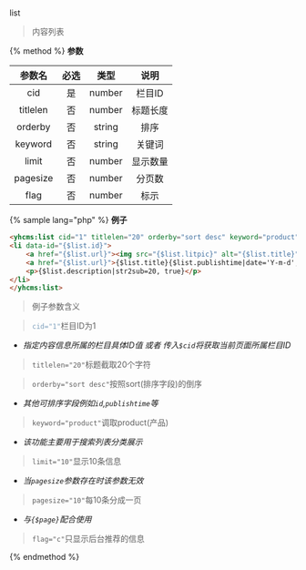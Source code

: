 #
list

> 内容列表

{% method %}
**参数**

|参数名|必选|类型|说明|
|:----:|:--:|:--:|:--:|
|cid|是|number|栏目ID|
|titlelen|否|number|标题长度|
|orderby|否|string|排序|
|keyword|否|string|关键词|
|limit|否|number|显示数量|
|pagesize|否|number|分页数|
|flag|否|number|标示|

{% sample lang="php" %}
**例子**

```html
<yhcms:list cid="1" titlelen="20" orderby="sort desc" keyword="product" limit="10" pagesize="10" flag="c">
<li data-id="{$list.id}">
    <a href="{$list.url}"><img src="{$list.litpic}" alt="{$list.title}"></a>
    <a href="{$list.url}">{$list.title}{$list.publishtime|date='Y-m-d',###}</a>
    <p>{$list.description|str2sub=20, true}</p>
</li>
</yhcms:list>
```

>例子参数含义

><font color=#81a2be>`cid="1"`</font>栏目ID为1
* *指定内容信息所属的栏目具体ID值 或者 传入`$cid`将获取当前页面所属栏目ID*
   
>`titlelen="20"`标题截取20个字符

>`orderby="sort desc"`按照sort(排序字段)的倒序
* *其他可排序字段例如`id`,`publishtime`等*

>`keyword="product"`调取product(产品)
* *该功能主要用于搜索列表分类展示*

>`limit="10"`显示10条信息
* *当`pagesize`参数存在时该参数无效*

>`pagesize="10"`每10条分成一页
* *与`{$page}`配合使用*

>`flag="c"`只显示后台推荐的信息



{% endmethod %}